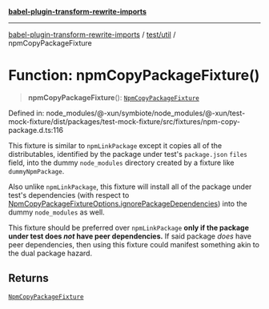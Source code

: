 [**babel-plugin-transform-rewrite-imports**](../../../README.md)

***

[babel-plugin-transform-rewrite-imports](../../../README.md) / [test/util](../README.md) / npmCopyPackageFixture

# Function: npmCopyPackageFixture()

> **npmCopyPackageFixture**(): [`NpmCopyPackageFixture`](../type-aliases/NpmCopyPackageFixture.md)

Defined in: node\_modules/@-xun/symbiote/node\_modules/@-xun/test-mock-fixture/dist/packages/test-mock-fixture/src/fixtures/npm-copy-package.d.ts:116

This fixture is similar to `npmLinkPackage` except it copies all of the
distributables, identified by the package under test's `package.json` `files`
field, into the dummy `node_modules` directory created by a fixture like
`dummyNpmPackage`.

Also unlike `npmLinkPackage`, this fixture will install all of the package
under test's dependencies (with respect to
[NpmCopyPackageFixtureOptions.ignorePackageDependencies](../type-aliases/NpmCopyPackageFixtureOptions.md)) into the
dummy `node_modules` as well.

This fixture should be preferred over `npmLinkPackage` **only if the package
under test does _not_ have peer dependencies.** If said package _does_ have
peer dependencies, then using this fixture could manifest something akin to
the dual package hazard.

## Returns

[`NpmCopyPackageFixture`](../type-aliases/NpmCopyPackageFixture.md)
